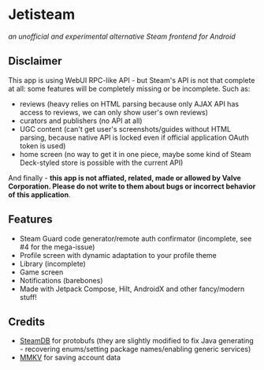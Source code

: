 # Jetisteam
_an unofficial and experimental alternative Steam frontend for Android_

## Disclaimer

This app is using WebUI RPC-like API - but Steam's API is not that complete at all: some features will be completely missing or be incomplete. Such as:
- reviews (heavy relies on HTML parsing because only AJAX API has access to reviews, we can only show user's own reviews)
- curators and publishers (no API at all)
- UGC content (can't get user's screenshots/guides without HTML parsing, because native API is locked even if official application OAuth token is used)
- home screen (no way to get it in one piece, maybe some kind of Steam Deck-styled store is possible with the current API)

And finally - **this app is not affiated, related, made or allowed by Valve Corporation. Please do not write to them about bugs or incorrect behavior of this application**.

## Features

- Steam Guard code generator/remote auth confirmator (incomplete, see #4 for the mega-issue)
- Profile screen with dynamic adaptation to your profile theme
- Library (incomplete)
- Game screen
- Notifications (barebones)
- Made with Jetpack Compose, Hilt, AndroidX and other fancy/modern stuff!

## Credits
- [SteamDB](https://github.com/SteamDatabase/Protobufs) for protobufs (they are slightly modified to fix Java generating - recovering enums/setting package names/enabling generic services)
- [MMKV](https://github.com/Tencent/MMKV) for saving account data
